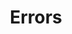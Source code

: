 ---
title: Errors
position_number: 4
parameters:
  - name:
    content:
content_markdown: >-
  The freight exchange uses conventional HTTP response codes to indicate the
  success or failure of an API request. In general: Codes in the "***2xx***"
  range indicate success. Codes in the "***4xx"***&nbsp;range indicate an error
  that failed given the information provided (e.g., a required parameter was
  omitted.). Codes in the "***5xx***" range indicate an error with Telertoue's
  servers (these are rare).&nbsp;


  | Code | Name | Description |

  | --- | --- | --- |
  
  | 200 | OK | Successful operation | 

  | 201 | Created | Resource is successfully added

  | 400 | Bad Request | Malformed request or missing parameters

  | 401 | Unauthorized | Authentication failed. Invalid token.

  | 403 | Forbidden | 	No permission to this resource.

  | 404 | Not Found | 	The specified resource is not found or does not exist

  | 405 | Method Not Allowed | Method is not allowed or not implemented on this endpoint

  | 500 | Internal Server Error | Server problem or bad request that cannot be parsed


  
left_code_blocks:
  - code_block: |-
      {
        "error": true,
        "message": "error message here"
      }
    title: Response
    language: json
right_code_blocks:
  - code_block:
    title:
    language:
---